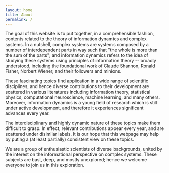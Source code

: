 ```yaml
---
layout: home
title: About
permalink: /
---
```


The goal of this website is to put together, in a comprehensible fashion, contents related to the theory of information dynamics and complex systems. In a nutshell, complex systems are systems composed by a number of interdependent parts in way such that "the whole is more than the sum of the parts"; and information dynamics refers to the idea of studying these systems using principles of information theory -- broadly understood, including the foundational work of Claude Shannon, Ronald Fisher, Norbert Wiener, and their followers and minions.

These fascinating topics find application in a wide range of scientific disciplines, and hence diverse contributions to their development are scattered in various literatures including information theory, statistical physics, computational neuroscience, machine learning, and many others. Moreover, information dynamics is a young field of research which is still under active development, and therefore it experiences significant advances every year. 

The interdisciplinary and highly dynamic nature of these topics make them difficult to grasp. In effect, relevant contributions appear every year, and are scattered under disimilar labels. It is our hope that this webpage may help by puting a (at least partially) consistent view on these topics.

We are a group of enthusiastic scientists of diverse backgrounds, united by the interest on the informational perspective on complex systems. These subjects are bast, deep, and mostly unexplored; hence we welcome everyone to join us in this exploration.

